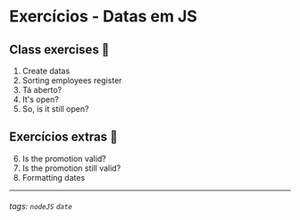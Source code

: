 # Exercícios - Datas em JS

## Class exercises 🏫

1. Create datas
2. Sorting employees register
3. Tá aberto?
4. It's open?
5. So, is it still open?

## Exercícios extras 🌟

6. Is the promotion valid?
7. Is the promotion still valid?
8. Formatting dates

---

###### tags: `nodeJS` `date`
